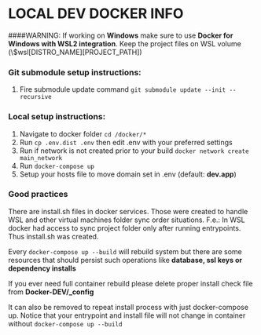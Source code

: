 # LOCAL DEV DOCKER INFO

####WARNING:
If working on **Windows** make sure to use **Docker for Windows with WSL2 integration**. Keep the project files on WSL volume (\\$wsl\[DISTRO_NAME]\[PROJECT_PATH])

### Git submodule setup instructions: ####
1. Fire submodule update command
   `git submodule update --init --recursive`

### Local setup instructions: ####
1. Navigate to docker folder
	`cd /docker/*`
2. Run
   `cp .env.dist .env` then edit .env with your preferred settings
3. Run if network is not created prior to your build
	`docker network create main_network`
4. Run
   `docker-compose up`
5. Setup your hosts file to move domain set in .env (default: **dev.app**) 

### Good practices

There are install.sh files in docker services.
Those were created to handle WSL and other virtual machines folder sync order situations.
F.e.: In WSL docker had access to sync project folder only after running entrypoints. Thus install.sh was created.

Every `docker-compose up --build` will rebuild system but there are some resources that should persist such operations
like **database, ssl keys or dependency installs**

If you ever need full container rebuild please delete proper install check file from **Docker-DEV/_config**

It can also be removed to repeat install process with just docker-compose up. Notice that your entrypoint and install file will not change in container without `docker-compose up --build`
